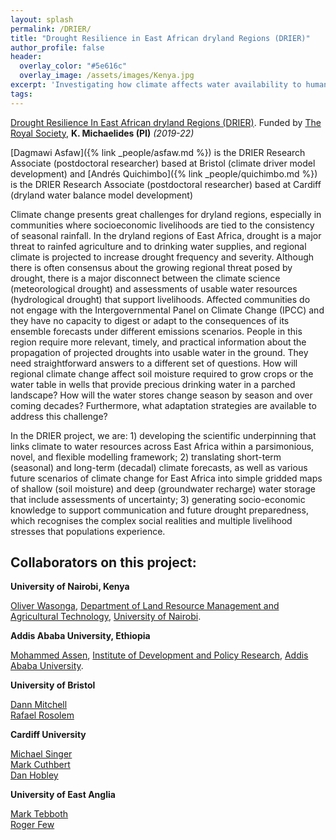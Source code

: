 ```yaml
---
layout: splash
permalink: /DRIER/
title: "Drought Resilience in East African dryland Regions (DRIER)"
author_profile: false
header:
  overlay_color: "#5e616c"
  overlay_image: /assets/images/Kenya.jpg
excerpt: 'Investigating how climate affects water availability to human society in rural drylands.'
tags:
---
```


[Drought Resilience In East African dryland Regions (DRIER)](https://research-information.bristol.ac.uk/en/projects/drought-resilience-in-east-african-dryland-regions-drier(353598a8-4600-4c0f-8077-1567751f639e).html). Funded by [The Royal Society](https://royalsociety.org/), **K. Michaelides (PI)** _(2019-22)_

[Dagmawi Asfaw]({% link _people/asfaw.md %}) is the DRIER Research Associate (postdoctoral researcher) based at Bristol (climate driver model development) and [Andrés Quichimbo]({% link _people/quichimbo.md %}) is the DRIER Research Associate (postdoctoral researcher) based at Cardiff (dryland water balance model development)

Climate change presents great challenges for dryland regions, especially in communities where socioeconomic livelihoods are tied to the consistency of seasonal rainfall. In the dryland regions of East Africa, drought is a major threat to rainfed agriculture and to drinking water supplies, and regional climate is projected to increase drought frequency and severity. Although there is often consensus about the growing regional threat posed by drought, there is a major disconnect between the climate science (meteorological drought) and assessments of usable water resources (hydrological drought) that support livelihoods. Affected communities do not engage with the Intergovernmental Panel on Climate Change (IPCC) and they have no capacity to digest or adapt to the consequences of its ensemble forecasts under different emissions scenarios. People in this region require more relevant, timely, and practical information about the propagation of projected droughts into usable water in the ground. They need straightforward answers to a different set of questions. How will regional climate change affect soil moisture required to grow crops or the water table in wells that provide precious drinking water in a parched landscape? How will the water stores change season by season and over coming decades? Furthermore, what adaptation strategies are available to address this challenge?

In the DRIER project, we are: 1) developing the scientific underpinning that links climate to water resources across East Africa within a parsimonious, novel, and flexible modelling framework; 2) translating short-term (seasonal) and long-term (decadal) climate forecasts, as well as various future scenarios of climate change for East Africa into simple gridded maps of shallow (soil moisture) and deep (groundwater recharge) water storage that include assessments of uncertainty; 3) generating socio-economic knowledge to support communication and future drought preparedness, which recognises the complex social realities and multiple livelihood stresses that populations experience. 

## Collaborators on this project:<br>

**University of Nairobi, Kenya**

[Oliver Wasonga](http://www.oliverwasonga.info), [Department of Land Resource Management and Agricultural Technology](https://larmat.uonbi.ac.ke/), [University of Nairobi](https://www.uonbi.ac.ke/).<br> 

**Addis Ababa University, Ethiopia**

[Mohammed Assen](http://www.aau.edu.et/idpr/mohammed-assen/), [Institute of Development and Policy Research](http://www.aau.edu.et/idpr), [Addis Ababa University](http://www.aau.edu.et/).<br> 

**University of Bristol**

[Dann Mitchell](http://www.bristol.ac.uk/geography/people/dann-m-mitchell/overview.html)<br> 
[Rafael Rosolem](http://www.bristol.ac.uk/engineering/people/rafael-rosolem/overview.html)<br>

**Cardiff University**

[Michael Singer](https://singer.eri.ucsb.edu/people/singer/)<br>
[Mark Cuthbert](https://www.cardiff.ac.uk/people/view/617129-cuthbert-mark)<br>
[Dan Hobley](https://www.cardiff.ac.uk/people/view/481890-)<br>

**University of East Anglia**

[Mark Tebboth](https://people.uea.ac.uk/m_tebboth)<br>
[Roger Few](https://people.uea.ac.uk/r_few)<br>

